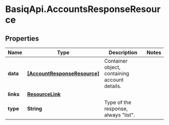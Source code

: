 # BasiqApi.AccountsResponseResource

## Properties
Name | Type | Description | Notes
------------ | ------------- | ------------- | -------------
**data** | [**[AccountResponseResource]**](AccountResponseResource.md) | Container object, containing account details. | 
**links** | [**ResourceLink**](ResourceLink.md) |  | 
**type** | **String** | Type of the response, always \"list\". | 



